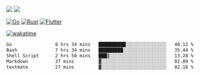 [![](https://img.shields.io/badge/Windows_11-Pro-292e33?style=flat-square&logo=windows&logoColor=ffffff)](https://www.microsoft.com/en-us/windows/)
[![](https://img.shields.io/badge/macOS-Sonoma-292e33?style=flat-square&logo=apple&logoColor=ffffff)](https://www.apple.com/macbook-pro/) 

[![Go](https://img.shields.io/badge/-Go-DEA584?style=flat&logo=go&logoColor=000000)](https://golang.org/)
[![Rust](https://img.shields.io/badge/-Rust-DEA584?style=flat&logo=rust&logoColor=000000)](https://www.rust-lang.org)
[![Flutter](https://img.shields.io/badge/-Flutter-DEA584?style=flat&logo=flutter&logoColor=000000)](https://flutter.dev/)

[![wakatime](https://wakatime.com/badge/user/9bb0c784-91ca-4b5c-8e9c-b13ece0f7b09.svg)](https://wakatime.com/@9bb0c784-91ca-4b5c-8e9c-b13ece0f7b09)


<!--START_SECTION:waka-->

```txt
Go                8 hrs 34 mins   ██████████░░░░░░░░░░░░░░░   40.12 %
Bash              7 hrs 34 mins   █████████░░░░░░░░░░░░░░░░   35.44 %
Shell Script      2 hrs 50 mins   ███▒░░░░░░░░░░░░░░░░░░░░░   13.28 %
Markdown          37 mins         ▓░░░░░░░░░░░░░░░░░░░░░░░░   02.89 %
textmate          27 mins         ▓░░░░░░░░░░░░░░░░░░░░░░░░   02.18 %
```

<!--END_SECTION:waka-->
